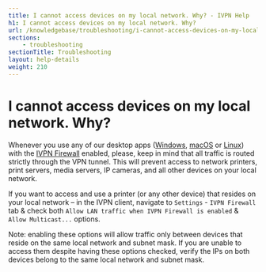 ```yaml
---
title: I cannot access devices on my local network. Why? - IVPN Help
h1: I cannot access devices on my local network. Why?
url: /knowledgebase/troubleshooting/i-cannot-access-devices-on-my-local-network-why/
sections:
    - troubleshooting
sectionTitle: Troubleshooting
layout: help-details
weight: 210
---
```

# I cannot access devices on my local network. Why?

Whenever you use any of our desktop apps ([Windows](/apps-windows/), [macOS](/apps-macos/) or [Linux](/apps-linux/)) with the [IVPN Firewall](/knowledgebase/general/do-you-offer-a-kill-switch-or-vpn-firewall/) enabled, please, keep in mind that all traffic is routed strictly through the VPN tunnel. This will prevent access to network printers, print servers, media servers, IP cameras, and all other devices on your local network.

If you want to access and use a printer (or any other device) that resides on your local network – in the IVPN client, navigate to `Settings` - `IVPN Firewall` tab & check both `Allow LAN traffic when IVPN Firewall is enabled` & `Allow Multicast...` options.

<div markdown="1" class="notice notice--warning">
Note: enabling these options will allow traffic only between devices that reside on the same local network and subnet mask. If you are unable to access them despite having these options checked, verify the IPs on both devices belong to the same local network and subnet mask.
</div>

